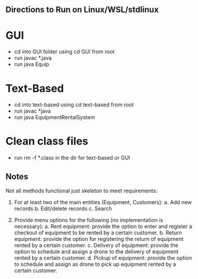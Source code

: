 ## Directions to Run on Linux/WSL/stdlinux

# GUI
- cd into GUI folder using cd GUI from root
- run javac *.java
- run java Equip

# Text-Based
- cd into text-based using cd text-based from root
- run javac *java
- run java EquipmentRentalSystem

# Clean class files
- run rm -f *.class in the dir for text-based or GUI
## Notes

Not all methods functional just skeleton to meet requirements:
1.	For at least two of the main entities (Equipment, Customers):
a.	Add new records
b.	Edit/delete records
c.	Search 	

2.	Provide menu options for the following (no implementation is necessary):
a.	Rent equipment: provide the option to enter and register a checkout of equipment to be rented by a certain customer.
b.	Return equipment: provide the option for registering the return of equipment rented by a certain customer.
c.	Delivery of equipment: provide the option to schedule and assign a drone to the delivery of equipment rented by a certain customer. 
d.	Pickup of equipment: provide the option to schedule and assign as drone to pick up equipment rented by a certain customer. 
